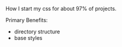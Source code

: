 How I start my css for about 97% of projects. 

Primary Benefits: 

- directory structure
- base styles
